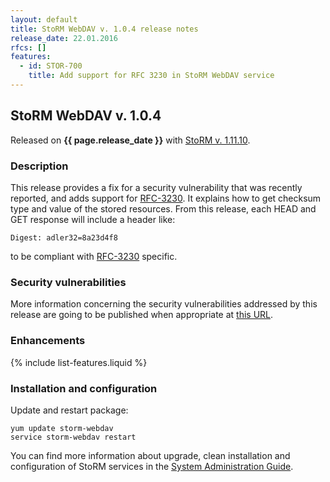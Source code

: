 ```yaml
---
layout: default
title: StoRM WebDAV v. 1.0.4 release notes
release_date: 22.01.2016
rfcs: []
features:
  - id: STOR-700
    title: Add support for RFC 3230 in StoRM WebDAV service
---
```


## StoRM WebDAV v. 1.0.4

Released on **{{ page.release_date }}** with [StoRM v. 1.11.10][release-notes].

### Description

This release provides a fix for a security vulnerability that was recently
reported, and adds support for [RFC-3230][rfc-3230].
It explains how to get checksum type and value of the stored resources.
From this release, each HEAD and GET response will include a header like:

    Digest: adler32=8a23d4f8

to be compliant with [RFC-3230][rfc-3230] specific.

### Security vulnerabilities

More information concerning the security vulnerabilities addressed by this
release are going to be published when appropriate at
[this URL][vulnerability-URL].

### Enhancements

{% include list-features.liquid %}

### Installation and configuration

Update and restart package:

    yum update storm-webdav
    service storm-webdav restart

You can find more information about upgrade, clean installation and configuration of
StoRM services in the [System Administration Guide][storm-sysadmin-guide].

[release-notes]: {{site.baseurl}}/release-notes/StoRM-v1.11.10.html
[storm-sysadmin-guide]: {{site.baseurl}}/documentation/sysadmin-guide/1.11.10

[rfc-3230]: https://tools.ietf.org/html/rfc3230
[vulnerability-URL]: https://wiki.egi.eu/wiki/SVG:Advisory-SVG-2015-10134